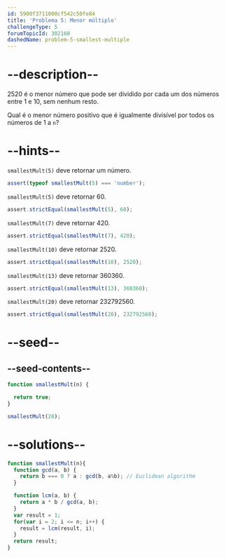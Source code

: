 ```yaml
---
id: 5900f3711000cf542c50fe84
title: 'Problema 5: Menor múltiplo'
challengeType: 5
forumTopicId: 302160
dashedName: problem-5-smallest-multiple
---
```


# --description--

2520 é o menor número que pode ser dividido por cada um dos números entre 1 e 10, sem nenhum resto.

Qual é o menor número positivo que é igualmente divisível por todos os números de 1 a `n`?

# --hints--

`smallestMult(5)` deve retornar um número.

```js
assert(typeof smallestMult(5) === 'number');
```

`smallestMult(5)` deve retornar 60.

```js
assert.strictEqual(smallestMult(5), 60);
```

`smallestMult(7)` deve retornar 420.

```js
assert.strictEqual(smallestMult(7), 420);
```

`smallestMult(10)` deve retornar 2520.

```js
assert.strictEqual(smallestMult(10), 2520);
```

`smallestMult(13)` deve retornar 360360.

```js
assert.strictEqual(smallestMult(13), 360360);
```

`smallestMult(20)` deve retornar 232792560.

```js
assert.strictEqual(smallestMult(20), 232792560);
```

# --seed--

## --seed-contents--

```js
function smallestMult(n) {

  return true;
}

smallestMult(20);
```

# --solutions--

```js
function smallestMult(n){
  function gcd(a, b) {
    return b === 0 ? a : gcd(b, a%b); // Euclidean algorithm
  }

  function lcm(a, b) {
    return a * b / gcd(a, b);
  }
  var result = 1;
  for(var i = 2; i <= n; i++) {
    result = lcm(result, i);
  }
  return result;
}
```
